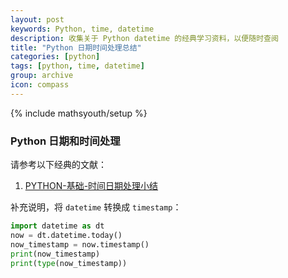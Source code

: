 ```yaml
---
layout: post
keywords: Python, time, datetime
description: 收集关于 Python datetime 的经典学习资料，以便随时查阅
title: "Python 日期时间处理总结"
categories: [python]
tags: [python, time, datetime]
group: archive
icon: compass
---
```

{% include mathsyouth/setup %}


### Python 日期和时间处理

请参考以下经典的文献：

1. [PYTHON-基础-时间日期处理小结](http://www.wklken.me/posts/2015/03/03/python-base-datetime.html#1-datetime)

补充说明，将 `datetime` 转换成 `timestamp`：

```Python
import datetime as dt
now = dt.datetime.today()
now_timestamp = now.timestamp()
print(now_timestamp)
print(type(now_timestamp))
```




